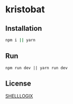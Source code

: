 # kristobat
## Installation

```bash
npm i || yarn 
```

## Run

```run
npm run dev || yarn run dev
```

## License
[SHELLLOGIX](https://shelllogix.com/)